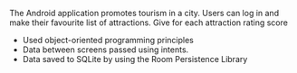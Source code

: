 The Android application promotes tourism in a city. Users can log in and make their favourite list of attractions. Give for each attraction rating score 

- Used object-oriented programming principles 
- Data between screens passed using intents.  
- Data saved to SQLite by using the Room Persistence Library
